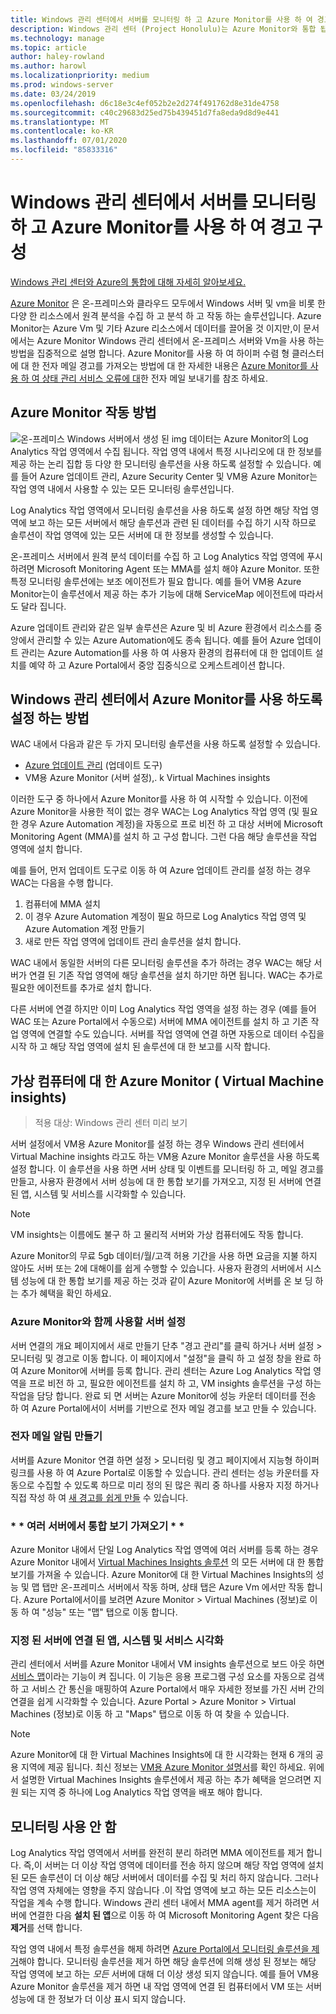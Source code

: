 ```yaml
---
title: Windows 관리 센터에서 서버를 모니터링 하 고 Azure Monitor를 사용 하 여 경고 구성
description: Windows 관리 센터 (Project Honolulu)는 Azure Monitor와 통합 됩니다.
ms.technology: manage
ms.topic: article
author: haley-rowland
ms.author: harowl
ms.localizationpriority: medium
ms.prod: windows-server
ms.date: 03/24/2019
ms.openlocfilehash: d6c18e3c4ef052b2e2d274f491762d8e31de4758
ms.sourcegitcommit: c40c29683d25ed75b439451d7fa8eda9d8d9e441
ms.translationtype: MT
ms.contentlocale: ko-KR
ms.lasthandoff: 07/01/2020
ms.locfileid: "85833316"
---
```

# <a name="monitor-servers-and-configure-alerts-with-azure-monitor-from-windows-admin-center"></a>Windows 관리 센터에서 서버를 모니터링 하 고 Azure Monitor를 사용 하 여 경고 구성

[Windows 관리 센터와 Azure의 통합에 대해 자세히 알아보세요.](../plan/azure-integration-options.md)

[Azure Monitor](https://docs.microsoft.com/azure/azure-monitor/overview) 은 온-프레미스와 클라우드 모두에서 Windows 서버 및 vm을 비롯 한 다양 한 리소스에서 원격 분석을 수집 하 고 분석 하 고 작동 하는 솔루션입니다. Azure Monitor는 Azure Vm 및 기타 Azure 리소스에서 데이터를 끌어올 것 이지만,이 문서에서는 Azure Monitor Windows 관리 센터에서 온-프레미스 서버와 Vm을 사용 하는 방법을 집중적으로 설명 합니다. Azure Monitor를 사용 하 여 하이퍼 수렴 형 클러스터에 대 한 전자 메일 경고를 가져오는 방법에 대 한 자세한 내용은 [Azure Monitor를 사용 하 여 상태 관리 서비스 오류에 대](https://docs.microsoft.com/windows-server/storage/storage-spaces/configure-azure-monitor)한 전자 메일 보내기를 참조 하세요.

## <a name="how-does-azure-monitor-work"></a>Azure Monitor 작동 방법
![](../media/azure-monitor-diagram.png)온-프레미스 Windows 서버에서 생성 된 img 데이터는 Azure Monitor의 Log Analytics 작업 영역에서 수집 됩니다. 작업 영역 내에서 특정 시나리오에 대 한 정보를 제공 하는 논리 집합 등 다양 한 모니터링 솔루션을 사용 하도록 설정할 수 있습니다. 예를 들어 Azure 업데이트 관리, Azure Security Center 및 VM용 Azure Monitor는 작업 영역 내에서 사용할 수 있는 모든 모니터링 솔루션입니다. 

Log Analytics 작업 영역에서 모니터링 솔루션을 사용 하도록 설정 하면 해당 작업 영역에 보고 하는 모든 서버에서 해당 솔루션과 관련 된 데이터를 수집 하기 시작 하므로 솔루션이 작업 영역에 있는 모든 서버에 대 한 정보를 생성할 수 있습니다. 

온-프레미스 서버에서 원격 분석 데이터를 수집 하 고 Log Analytics 작업 영역에 푸시 하려면 Microsoft Monitoring Agent 또는 MMA를 설치 해야 Azure Monitor. 또한 특정 모니터링 솔루션에는 보조 에이전트가 필요 합니다. 예를 들어 VM용 Azure Monitor는이 솔루션에서 제공 하는 추가 기능에 대해 ServiceMap 에이전트에 따라서도 달라 집니다. 

Azure 업데이트 관리와 같은 일부 솔루션은 Azure 및 비 Azure 환경에서 리소스를 중앙에서 관리할 수 있는 Azure Automation에도 종속 됩니다. 예를 들어 Azure 업데이트 관리는 Azure Automation를 사용 하 여 사용자 환경의 컴퓨터에 대 한 업데이트 설치를 예약 하 고 Azure Portal에서 중앙 집중식으로 오케스트레이션 합니다.


## <a name="how-does-windows-admin-center-enable-you-to-use-azure-monitor"></a>Windows 관리 센터에서 Azure Monitor를 사용 하도록 설정 하는 방법

WAC 내에서 다음과 같은 두 가지 모니터링 솔루션을 사용 하도록 설정할 수 있습니다.

- [Azure 업데이트 관리](azure-update-management.md) (업데이트 도구)
- VM용 Azure Monitor (서버 설정),. k Virtual Machines insights

이러한 도구 중 하나에서 Azure Monitor를 사용 하 여 시작할 수 있습니다. 이전에 Azure Monitor을 사용한 적이 없는 경우 WAC는 Log Analytics 작업 영역 (및 필요한 경우 Azure Automation 계정)을 자동으로 프로 비전 하 고 대상 서버에 Microsoft Monitoring Agent (MMA)를 설치 하 고 구성 합니다. 그런 다음 해당 솔루션을 작업 영역에 설치 합니다. 

예를 들어, 먼저 업데이트 도구로 이동 하 여 Azure 업데이트 관리를 설정 하는 경우 WAC는 다음을 수행 합니다.

1. 컴퓨터에 MMA 설치
2. 이 경우 Azure Automation 계정이 필요 하므로 Log Analytics 작업 영역 및 Azure Automation 계정 만들기
3. 새로 만든 작업 영역에 업데이트 관리 솔루션을 설치 합니다.

WAC 내에서 동일한 서버의 다른 모니터링 솔루션을 추가 하려는 경우 WAC는 해당 서버가 연결 된 기존 작업 영역에 해당 솔루션을 설치 하기만 하면 됩니다. WAC는 추가로 필요한 에이전트를 추가로 설치 합니다.

다른 서버에 연결 하지만 이미 Log Analytics 작업 영역을 설정 하는 경우 (예를 들어 WAC 또는 Azure Portal에서 수동으로) 서버에 MMA 에이전트를 설치 하 고 기존 작업 영역에 연결할 수도 있습니다. 서버를 작업 영역에 연결 하면 자동으로 데이터 수집을 시작 하 고 해당 작업 영역에 설치 된 솔루션에 대 한 보고를 시작 합니다.

## <a name="azure-monitor-for-virtual-machines-aka-virtual-machine-insights"></a>가상 컴퓨터에 대 한 Azure Monitor ( Virtual Machine insights)
>적용 대상: Windows 관리 센터 미리 보기

서버 설정에서 VM용 Azure Monitor를 설정 하는 경우 Windows 관리 센터에서 Virtual Machine insights 라고도 하는 VM용 Azure Monitor 솔루션을 사용 하도록 설정 합니다. 이 솔루션을 사용 하면 서버 상태 및 이벤트를 모니터링 하 고, 메일 경고를 만들고, 사용자 환경에서 서버 성능에 대 한 통합 보기를 가져오고, 지정 된 서버에 연결 된 앱, 시스템 및 서비스를 시각화할 수 있습니다.

> [!NOTE]
> VM insights는 이름에도 불구 하 고 물리적 서버와 가상 컴퓨터에도 작동 합니다.

Azure Monitor의 무료 5gb 데이터/월/고객 허용 기간을 사용 하면 요금을 지불 하지 않아도 서버 또는 2에 대해이를 쉽게 수행할 수 있습니다. 사용자 환경의 서버에서 시스템 성능에 대 한 통합 보기를 제공 하는 것과 같이 Azure Monitor에 서버를 온 보 딩 하는 추가 혜택을 확인 하세요.

### <a name="set-up-your-server-for-use-with-azure-monitor"></a>**Azure Monitor와 함께 사용할 서버 설정**

서버 연결의 개요 페이지에서 새로 만들기 단추 "경고 관리"를 클릭 하거나 서버 설정 > 모니터링 및 경고로 이동 합니다. 이 페이지에서 "설정"을 클릭 하 고 설정 창을 완료 하 여 Azure Monitor에 서버를 등록 합니다. 관리 센터는 Azure Log Analytics 작업 영역을 프로 비전 하 고, 필요한 에이전트를 설치 하 고, VM insights 솔루션을 구성 하는 작업을 담당 합니다. 완료 되 면 서버는 Azure Monitor에 성능 카운터 데이터를 전송 하 여 Azure Portal에서이 서버를 기반으로 전자 메일 경고를 보고 만들 수 있습니다.

### <a name="create-email-alerts"></a>**전자 메일 알림 만들기**

서버를 Azure Monitor 연결 하면 설정 > 모니터링 및 경고 페이지에서 지능형 하이퍼링크를 사용 하 여 Azure Portal로 이동할 수 있습니다. 관리 센터는 성능 카운터를 자동으로 수집할 수 있도록 하므로 미리 정의 된 많은 쿼리 중 하나를 사용자 지정 하거나 직접 작성 하 여 [새 경고를 쉽게 만들](https://docs.microsoft.com/azure/azure-monitor/platform/alerts-log) 수 있습니다.

### <a name="get-a-consolidated-view-across-multiple-servers-"></a>* * 여러 서버에서 통합 보기 가져오기 * *

Azure Monitor 내에서 단일 Log Analytics 작업 영역에 여러 서버를 등록 하는 경우 Azure Monitor 내에서 [Virtual Machines Insights 솔루션](https://docs.microsoft.com/azure/azure-monitor/insights/vminsights-overview) 의 모든 서버에 대 한 통합 보기를 가져올 수 있습니다.  Azure Monitor에 대 한 Virtual Machines Insights의 성능 및 맵 탭만 온-프레미스 서버에서 작동 하며, 상태 탭은 Azure Vm 에서만 작동 합니다. Azure Portal에서이를 보려면 Azure Monitor > Virtual Machines (정보)로 이동 하 여 "성능" 또는 "맵" 탭으로 이동 합니다.

### <a name="visualize-apps-systems-and-services-connected-to-a-given-server"></a>**지정 된 서버에 연결 된 앱, 시스템 및 서비스 시각화**

관리 센터에서 서버를 Azure Monitor 내에서 VM insights 솔루션으로 보드 아웃 하면 [서비스 맵](https://docs.microsoft.com/azure/azure-monitor/insights/service-map)이라는 기능이 켜 집니다. 이 기능은 응용 프로그램 구성 요소를 자동으로 검색 하 고 서비스 간 통신을 매핑하여 Azure Portal에서 매우 자세한 정보를 가진 서버 간의 연결을 쉽게 시각화할 수 있습니다. Azure Portal > Azure Monitor > Virtual Machines (정보)로 이동 하 고 "Maps" 탭으로 이동 하 여 찾을 수 있습니다.

> [!NOTE]
> Azure Monitor에 대 한 Virtual Machines Insights에 대 한 시각화는 현재 6 개의 공용 지역에 제공 됩니다.  최신 정보는 [VM용 Azure Monitor 설명서](https://docs.microsoft.com/azure/azure-monitor/insights/vminsights-onboard#log-analytics)를 확인 하세요.  위에서 설명한 Virtual Machines Insights 솔루션에서 제공 하는 추가 혜택을 얻으려면 지원 되는 지역 중 하나에 Log Analytics 작업 영역을 배포 해야 합니다.

## <a name="disabling-monitoring"></a>모니터링 사용 안 함

Log Analytics 작업 영역에서 서버를 완전히 분리 하려면 MMA 에이전트를 제거 합니다. 즉,이 서버는 더 이상 작업 영역에 데이터를 전송 하지 않으며 해당 작업 영역에 설치 된 모든 솔루션이 더 이상 해당 서버에서 데이터를 수집 및 처리 하지 않습니다. 그러나 작업 영역 자체에는 영향을 주지 않습니다 .이 작업 영역에 보고 하는 모든 리소스는이 작업을 계속 수행 합니다. Windows 관리 센터 내에서 MMA agent를 제거 하려면 서버에 연결한 다음 **설치 된 앱**으로 이동 하 여 Microsoft Monitoring Agent 찾은 다음 **제거**를 선택 합니다.

작업 영역 내에서 특정 솔루션을 해제 하려면 [Azure Portal에서 모니터링 솔루션을 제거](https://docs.microsoft.com/azure/azure-monitor/insights/solutions#remove-a-management-solution)해야 합니다. 모니터링 솔루션을 제거 하면 해당 솔루션에 의해 생성 된 정보는 해당 작업 영역에 보고 하는 _모든_ 서버에 대해 더 이상 생성 되지 않습니다. 예를 들어 VM용 Azure Monitor 솔루션을 제거 하면 내 작업 영역에 연결 된 컴퓨터에서 VM 또는 서버 성능에 대 한 정보가 더 이상 표시 되지 않습니다.
